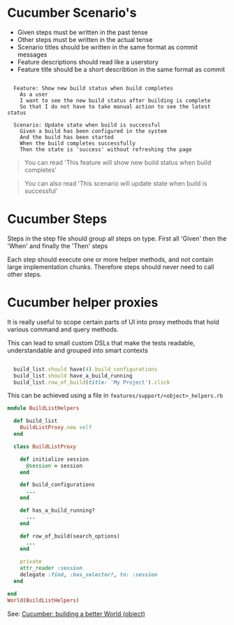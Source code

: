 Cucumber Scenario's
===================

* Given steps must be written in the past tense
* Other steps must be written in the actual tense
* Scenario titles should be written in the same format as commit
messages
* Feature descriptions should read like a userstory
* Feature title should be a short describtion in the same format as
  commit

```gherkin

  Feature: Show new build status when build completes
    As a user
    I want to see the new build status after building is complete
    So that I do not have to take manual action to see the latest status

  Scenario: Update state when build is successful
    Given a build has been configured in the system
    And the build has been started
    When the build completes successfully
    Then the state is 'success' without refreshing the page

```

> You can read 'This feature will show new build status when build
> completes'

> You can also read 'This scenario will update state when build is
> successful'

Cucumber Steps
==============

Steps in the step file should group all steps on type.
First all 'Given' then the 'When' and finally the 'Then' steps

Each step should execute one or more helper methods, and not contain
large implementation chunks. Therefore steps should never need to call
other steps.

Cucumber helper proxies
=======================

It is really useful to scope certain parts of UI into proxy methods that
hold various command and query methods.

This can lead to small custom DSLs that make the tests readable,
understandable and grouped into smart contexts

```ruby

  build_list.should have(4).build_configurations
  build_list.should have_a_build_running
  build_list.row_of_build(title: 'My Project').click

```

This can be achieved using a file in
`features/support/<object>_helpers.rb`

```ruby
module BuildListHelpers

  def build_list
    BuildListProxy.new self
  end

  class BuildListProxy

    def initialize session
      @session = session
    end

    def build_configurations
      ...
    end

    def has_a_build_running?
      ...
    end

    def row_of_build(search_options)
      ...
    end

    private
    attr_reader :session
    delegate :find, :has_selector?, to: :session
  end

end
World(BuildListHelpers)
```

See:
[Cucumber: building a better World (object)](http://drnicwilliams.com/2009/04/15/cucumber-building-a-better-world-object/)

